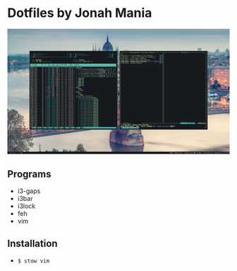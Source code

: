# Dotfiles by Jonah Mania

![htop](screenshots/htop.png)

## Programs

* i3-gaps
* i3bar
* i3lock
* feh
* vim

## Installation 
* `$ stow vim`
